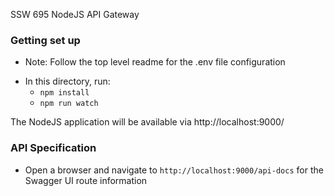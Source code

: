 SSW 695 NodeJS API Gateway

### Getting set up
- Note: Follow the top level readme for the .env file configuration
* In this directory, run:
    - `npm install`
    - `npm run watch`

The NodeJS application will be available via http://localhost:9000/

### API Specification
* Open a browser and navigate to `http://localhost:9000/api-docs` for the Swagger UI route information

